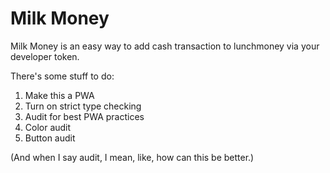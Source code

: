# Milk Money

Milk Money is an easy way to add cash transaction to lunchmoney via your developer token.

There's some stuff to do:

1. Make this a PWA
1. Turn on strict type checking
1. Audit for best PWA practices
1. Color audit
1. Button audit

(And when I say audit, I mean, like, how can this be better.)

